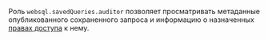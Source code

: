 Роль `websql.savedQueries.auditor` позволяет просматривать метаданные опубликованного сохраненного запроса и информацию о назначенных [правах доступа](../../../iam/concepts/access-control/index.md) к нему.

